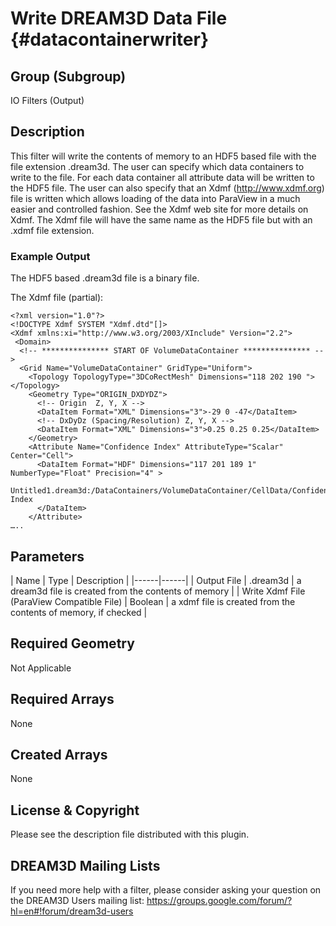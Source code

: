 Write DREAM3D Data File {#datacontainerwriter}
======

## Group (Subgroup) ##
IO Filters (Output)

## Description ##

This filter will write the contents of memory to an HDF5 based file with the file extension .dream3d. The user can specify which data containers to write
to the file. For each data container all attribute data will be written to the HDF5 file. The user can also specify that
an Xdmf (http://www.xdmf.org) file is written which allows loading of the data into ParaView in a much easier and
controlled fashion. See the Xdmf web site for more details on Xdmf. The Xdmf file will have the same name as the HDF5
file but with an .xdmf file extension.

### Example Output ###
The HDF5 based .dream3d file is a binary file.

The Xdmf file (partial):     

	<?xml version="1.0"?>
	<!DOCTYPE Xdmf SYSTEM "Xdmf.dtd"[]> 
	<Xdmf xmlns:xi="http://www.w3.org/2003/XInclude" Version="2.2">  
	 <Domain>
	  <!-- *************** START OF VolumeDataContainer *************** -->  
	  <Grid Name="VolumeDataContainer" GridType="Uniform">
	    <Topology TopologyType="3DCoRectMesh" Dimensions="118 202 190 "></Topology>
	    <Geometry Type="ORIGIN_DXDYDZ">
	      <!-- Origin  Z, Y, X -->  
	      <DataItem Format="XML" Dimensions="3">-29 0 -47</DataItem>
	      <!-- DxDyDz (Spacing/Resolution) Z, Y, X --> 
	      <DataItem Format="XML" Dimensions="3">0.25 0.25 0.25</DataItem>
	    </Geometry>
	    <Attribute Name="Confidence Index" AttributeType="Scalar" Center="Cell">
          <DataItem Format="HDF" Dimensions="117 201 189 1" NumberType="Float" Precision="4" >
            Untitled1.dream3d:/DataContainers/VolumeDataContainer/CellData/Confidence Index
          </DataItem>
        </Attribute>
	…..  


## Parameters ##

| Name | Type | Description |
|------|------|
| Output File | .dream3d | a dream3d file is created from the contents of memory |
| Write Xdmf File (ParaView Compatible File) | Boolean | a xdmf file is created from the contents of memory, if checked |
 

## Required Geometry ##
Not Applicable

## Required Arrays ##
None


## Created Arrays ##
None



## License & Copyright ##

Please see the description file distributed with this plugin.

## DREAM3D Mailing Lists ##

If you need more help with a filter, please consider asking your question on the DREAM3D Users mailing list:
https://groups.google.com/forum/?hl=en#!forum/dream3d-users


